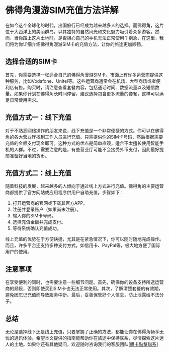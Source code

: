 # 佛得角漫游SIM充值方法详解

在如今这个全球化的时代，出国旅行已经成为越来越多人的选择。而佛得角，这片位于大西洋上的美丽群岛，以其独特的自然风光和文化魅力吸引着众多游客。然而，当你踏上这片土地时，是否担心自己的手机无法正常使用？别急，在这里，我们将为你详细介绍佛得角漫游SIM卡的充值方法，让你的旅途更加顺畅。

## 选择合适的SIM卡

首先，你需要选择一张适合自己的佛得角漫游SIM卡。市面上有许多运营商提供这种服务，比如Vodafone、Unitel等。这些运营商通常会在机场、大型商场或者便利店有售。购买时，请注意查看套餐内容，包括通话时间、数据流量以及短信数量。如果你计划在佛得角长时间停留，建议选择包含更多流量的套餐，这样可以满足日常使用需求。

## 充值方式一：线下充值

对于不熟悉网络操作的朋友来说，线下充值是一个非常便捷的方式。你可以在佛得角的各大营业厅找到工作人员进行充值。只需提供你的SIM卡号码，然后根据需要充值的金额支付现金即可。这种方式的优点是简单直观，适合不太擅长使用智能手机的人群。不过，需要注意的是，有些营业厅可能不会接受外币支付，因此最好提前准备好当地的货币。

## 充值方式二：线上充值

随着科技的发展，越来越多的人倾向于通过线上方式进行充值。佛得角的主要运营商都提供了官方网站或应用程序供用户自助充值。步骤如下：

1. 打开运营商的官网或下载其官方APP。
2. 注册并登录账户（如果尚未注册）。
3. 输入你的SIM卡号码。
4. 选择充值金额并完成支付。
5. 等待系统确认充值成功。

线上充值的优势在于方便快捷，尤其是在紧急情况下，你可以随时随地完成操作。而且，许多平台还支持多种支付方式，如信用卡、PayPal等，极大地方便了国际用户的使用。

## 注意事项

在享受便利的同时，也需要注意一些细节问题。首先，确保你的设备支持所选运营商的频段，否则即使买到SIM卡也无法正常使用。其次，了解清楚套餐的有效期，避免因忘记充值而导致服务中断。最后，妥善保管好个人信息，防止泄露给不法分子。

## 总结

无论是选择线下还是线上充值，只要掌握了正确的方法，都能让你在佛得角畅享无忧的通讯体验。希望本文提供的指南能帮助你在旅途中保持联系，尽情探索这片迷人的土地。如果你还有其他疑问，欢迎随时咨询我们的客服团队[[購卡點擊聯系](https://t.me/s/esim1088)]